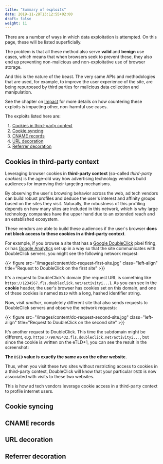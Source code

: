 ```yaml
---
title: "Summary of exploits"
date: 2019-11-28T13:12:55+02:00
draft: false
weight: 11
---
```


There are a number of ways in which data exploitation is attempted. On this page, these will be listed superficially.

The problem is that all these method also serve **valid** and **benign** use cases, which means that when browsers seek to prevent these, they also end up preventing non-malicious and non-exploitative use of browser storage. 

And this is the nature of the beast. The very same APIs and methodologies that are used, for example, to improve the user experience of the site, are being repurposed by third parties for malicious data collection and manipulation.

See the chapter on [Impact](/introduction/impact/) for more details on how countering these exploits is impacting other, non-harmful use cases.

The exploits listed here are:

1. [Cookies in third-party context](#cookies-in-third-party-context)
2. [Cookie syncing](#cookie-syncing)
3. [CNAME records](#cname-records)
4. [URL decoration](#url-decoration)
5. [Referrer decoration](#referrer-decoration)

## Cookies in third-party context

Leveraging browser cookies in **third-party context** (so-called *third-party cookies*) is the age-old way how advertising technology vendors build audiences for improving their targeting mechanisms.

By observing the user's browsing behavior across the web, ad tech vendors can build robust profiles and deduce the user's interest and affinity groups based on the sites they visit. Naturally, the robustness of this profiling depends on how many sites are included in this network, which is why large technology companies have the upper hand due to an extended reach and an established ecosystem.

These vendors are able to build these audiences if the user's browser **does not block access to these cookies in a third-party context**.

For example, if you browse a site that has a [Google DoubleClick](https://en.wikipedia.org/wiki/DoubleClick) pixel firing, or has [Google Analytics](https://support.google.com/analytics/answer/7532985?hl=en) set up in a way so that the site communicates with DoubleClick servers, you might see the following network request: 

{{< figure src="/images/content/dc-request-first-site.jpg" class="left-align" title="Request to DoubleClick on the first site" >}}

It's a request to DoubleClick's domain (the request URL is something like `https://1234567.fls.doubleclick.net/activityi...`). As you can see in the **cookie** header, the user's browser has cookies set on this domain, and one of these cookies is named `DSID` with a long, hashed identifier string.

Now, visit *another*, completely different site that also sends requests to DoubleClick servers and observe the network requests:

{{< figure src="/images/content/dc-request-second-site.jpg" class="left-align" title="Request to DoubleClick on the second site" >}}

It's another request to DoubleClick. This time the subdomain might be different, e.g. `https://98765432.fls.doubleclick.net/activityi...`, but since the cookie is written on the eTLD+1, you can see the result in the screenshot:

**The `DSID` value is exactly the same as on the other website.**

Thus, when you visit these two sites without restricting access to cookies in a third-party context, DoubleClick will know that your particular `DSID` is now associated with visits to these two websites.

This is how ad tech vendors leverage cookie access in a third-party context to profile internet users.

## Cookie syncing

## CNAME records

## URL decoration

## Referrer decoration

